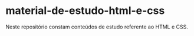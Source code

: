 # material-de-estudo-html-e-css
Neste repositório constam conteúdos de estudo referente ao HTML e CSS.
